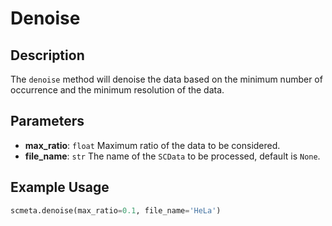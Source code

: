 # Denoise

## Description

The `denoise` method will denoise the data based on the minimum number of occurrence and the minimum resolution of the data.

## Parameters

- **max_ratio**: `float` Maximum ratio of the data to be considered.
- **file_name**: `str` The name of the `SCData` to be processed, default is `None`.

## Example Usage

```python
scmeta.denoise(max_ratio=0.1, file_name='HeLa')
```
